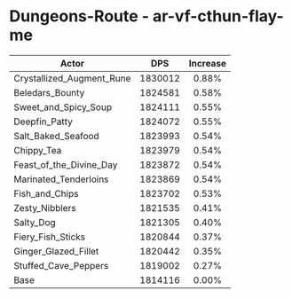 # Dungeons-Route - ar-vf-cthun-flay-me
| Actor | DPS | Increase |
|---|:---:|:---:|
|Crystallized_Augment_Rune|1830012|0.88%|
|Beledars_Bounty|1824581|0.58%|
|Sweet_and_Spicy_Soup|1824111|0.55%|
|Deepfin_Patty|1824072|0.55%|
|Salt_Baked_Seafood|1823993|0.54%|
|Chippy_Tea|1823979|0.54%|
|Feast_of_the_Divine_Day|1823872|0.54%|
|Marinated_Tenderloins|1823869|0.54%|
|Fish_and_Chips|1823702|0.53%|
|Zesty_Nibblers|1821535|0.41%|
|Salty_Dog|1821305|0.40%|
|Fiery_Fish_Sticks|1820844|0.37%|
|Ginger_Glazed_Fillet|1820442|0.35%|
|Stuffed_Cave_Peppers|1819002|0.27%|
|Base|1814116|0.00%|
